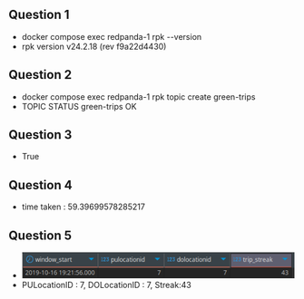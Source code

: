 ## Question 1
 - docker compose exec redpanda-1 rpk --version
 - rpk version v24.2.18 (rev f9a22d4430)

## Question 2
 - docker compose exec redpanda-1 rpk topic create green-trips
 - TOPIC        STATUS
    green-trips  OK

## Question 3
 - True

## Question 4
 - time taken : 59.39699578285217

## Question 5
 - ![alt text](image.png)
 - PULocationID : 7,  DOLocationID : 7, Streak:43



